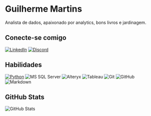 # Guilherme Martins

Analista de dados, apaixonado por analytics, bons livros e jardinagem.

## Conecte-se comigo

[![LinkedIn](https://img.shields.io/badge/LinkedIn-000?style=for-the-badge&logo=linkedin&color=0E76A8)](https://www.linkedin.com/in/guilhermeeamartins/) [![Discord](https://img.shields.io/badge/Discord-000?style=for-the-badge&logo=discord&color=white)](https://www.discord.com/in/datagui/)

## Habilidades
[![Python](https://img.shields.io/badge/Python-000?style=for-the-badge&logo=python)](https://git-scm.com/doc) ![MS SQL Server](https://img.shields.io/badge/MS--SQL--SERVER-000?style=for-the-badge&logo=microsoft-sql-server&logocolor=microsoft-sql-server) ![Alteryx](https://img.shields.io/badge/Alteryx-000?style=for-the-badge&logo=alteryx)  ![Tableau](https://img.shields.io/badge/Tableau-000?style=for-the-badge&logo=tableau) ![Git](https://img.shields.io/badge/Git-000?style=for-the-badge&logo=git) ![GitHub](https://img.shields.io/badge/github-%23121011.svg?style=for-the-badge&logo=github&logoColor=white&color=black) ![Markdown](https://img.shields.io/badge/Markdown-000?style=for-the-badge&logo=markdown&color=black) 

## GitHub Stats
![GitHub Stats](https://github-readme-stats.vercel.app/api?username=gueduar&theme=transparent&bg_color=000&border_color=30A3DC&show_icons=true&icon_color=30A3DC&title_color=E94D5F&text_color=FFF&hide=stars&hide_title=true)